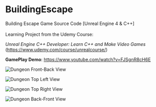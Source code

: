# BuildingEscape

Building Escape Game Source Code [Unreal Engine 4 & C++]
<br><br>
Learning Project from the Udemy Course:<br>

<em>Unreal Engine C++ Developer: Learn C++ and Make Video Games</em><br>
(https://www.udemy.com/course/unrealcourse/)


<b>GamePlay Demo</b>: https://www.youtube.com/watch?v=FJSgnR8cH6E

![Dungeon Front-Back View](https://i.imgur.com/VkLQaa7.png)

![Dungeon Top Left View](https://i.imgur.com/g4faXES.png)

![Dungeon Top Right View](https://i.imgur.com/tMIdTr6.png)

![Dungeon Back-Front View](https://i.imgur.com/hBkuxOj.png)



